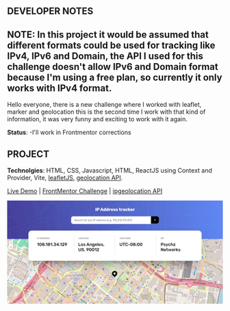 ## DEVELOPER NOTES
**NOTE**: In this project it would be assumed that different formats could be used for tracking like IPv4, IPv6 and Domain, the API I used for this challenge doesn't allow IPv6 and Domain format because I'm using a free plan, so currently it only works with IPv4 format.
-----
Hello everyone, there is a new challenge where I worked with leaflet, marker and geolocation
this is the second time I work with that kind of information, it was very funny and exciting to work with it again.

**Status**: 
-I'll work in Frontmentor corrections

## PROJECT
**Technolgies**: HTML, CSS, Javascript, HTML, ReactJS using Context and Provider, Vite, [leafletJS](https://leafletjs.com/), [geolocation API](https://ipgeolocation.io/documentation/ip-geolocation-api.html).

[Live Demo](https://65b33bad3880fd7a9d87df9b--euphonious-valkyrie-1818c7.netlify.app/) | [FrontMentor Challenge](https://www.frontendmentor.io/challenges/ip-address-tracker-I8-0yYAH0) | [ipgeolocation API](https://ipgeolocation.io/documentation.html)

![Design preview for the IP address tracker coding challenge](ip-address-tracker-master/design/frontmentorip.png)


